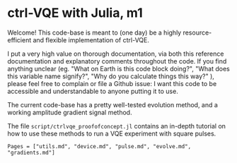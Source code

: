 # ctrl-VQE with Julia, m1

Welcome!
This code-base is meant to (one day) be a highly resource-efficient and flexible implementation of ctrl-VQE.

I put a very high value on thorough documentation,
via both this reference documentation and explanatory comments throughout the code.
If you find anything unclear (eg.
    "What on Earth is this code block doing?",
    "What does this variable name signify?",
    "Why do you calculate things this way?"
), please feel free to complain or file a Github issue:
I want this code to be accessible and understandable to anyone putting it to use.

The current code-base has a pretty well-tested evolution method,
    and a working amplitude gradient signal method.

The file `script/ctrlvqe_proofofconcept.jl` contains an in-depth tutorial on how to use these methods
    to run a VQE experiment with square pulses.

```@contents
Pages = ["utils.md", "device.md", "pulse.md", "evolve.md", "gradients.md"]
```

